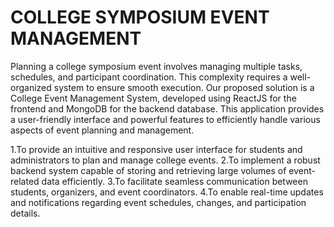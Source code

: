 # COLLEGE SYMPOSIUM EVENT MANAGEMENT
Planning a college symposium event involves managing multiple tasks, schedules, and participant coordination. This complexity requires a well-organized system to ensure smooth execution. Our proposed solution is a College Event Management System, developed using ReactJS for the frontend and MongoDB for the backend database. This application provides a user-friendly interface and powerful features to efficiently handle various aspects of event planning and management.

1.To provide an intuitive and responsive user interface for students and administrators to plan and manage college events.
2.To implement a robust backend system capable of storing and retrieving large volumes of event-related data efficiently.
3.To facilitate seamless communication between students, organizers, and event coordinators.
4.To enable real-time updates and notifications regarding event schedules, changes, and participation details.
